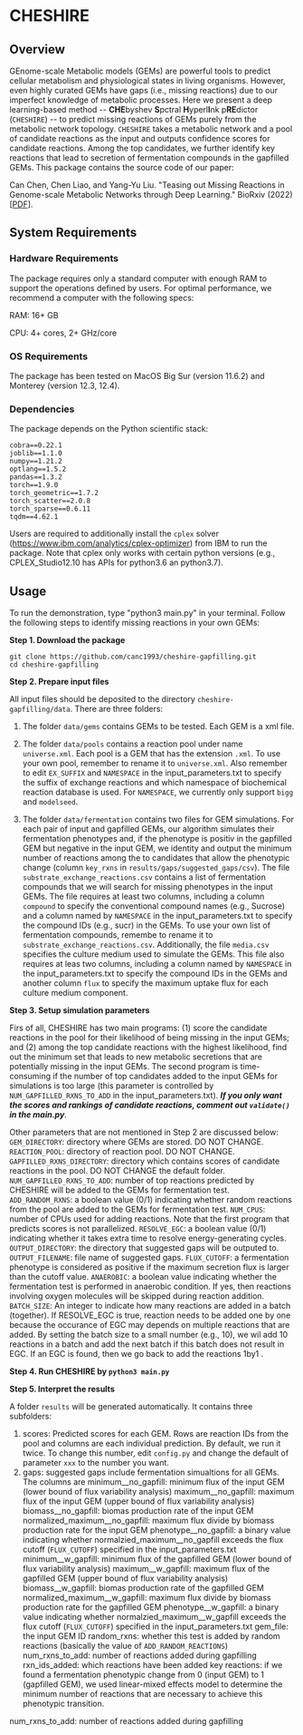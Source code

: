 # CHESHIRE
## Overview

GEnome-scale Metabolic models (GEMs) are powerful tools to predict cellular metabolism and physiological states in living organisms. However, even highly curated GEMs have gaps (i.e., missing reactions) due to our imperfect knowledge of metabolic processes. Here we present a deep learning-based method -- **CHE**byshev **S**pctral **H**yperl**I**nk p**RE**dictor (```CHESHIRE```) -- to predict missing reactions of GEMs purely from the metabolic network topology. ```CHESHIRE``` takes a metabolic network and a pool of candidate reactions as the input and outputs confidence scores for candidate reactions. Among the top candidates, we further identify key reactions that lead to secretion of fermentation compounds in the gapfilled GEMs. This package contains the source code of our paper:

Can Chen, Chen Liao, and Yang-Yu Liu. "Teasing out Missing Reactions in Genome-scale Metabolic Networks through Deep Learning." BioRxiv (2022) [[PDF](https://www.biorxiv.org/content/10.1101/2022.06.27.497720v1.full.pdf)].

## System Requirements

### Hardware Requirements
The package requires only a standard computer with enough RAM to support the operations defined by users. For optimal performance, we recommend a computer with the following specs:

RAM: 16+ GB

CPU: 4+ cores, 2+ GHz/core

### OS Requirements
The package has been tested on MacOS Big Sur (version 11.6.2) and Monterey (version 12.3, 12.4).

### Dependencies
The package depends on the Python scientific stack:

```
cobra==0.22.1
joblib==1.1.0
numpy==1.21.2
optlang==1.5.2
pandas==1.3.2
torch==1.9.0
torch_geometric==1.7.2
torch_scatter==2.0.8
torch_sparse==0.6.11 
tqdm==4.62.1
```

Users are required to additionally install the ```cplex``` solver (https://www.ibm.com/analytics/cplex-optimizer) from IBM to run the package. Note that cplex only works with certain python versions (e.g., CPLEX_Studio12.10 has APIs for python3.6 an python3.7).

## Usage

To run the demonstration, type "python3 main.py" in your terminal. Follow the following steps to identify missing reactions in your own GEMs:
 
**Step 1. Download the package**

```
git clone https://github.com/canc1993/cheshire-gapfilling.git
cd cheshire-gapfilling
```

**Step 2. Prepare input files** 

All input files should be deposited to the directory ```cheshire-gapfilling/data```. There are three folders:

1. The folder ```data/gems``` contains GEMs to be tested. Each GEM is a xml file.

2. The folder ```data/pools``` contains a reaction pool under name ```universe.xml```. Each pool is a GEM that has the extension ```.xml```. To use your own pool, remember to rename it to ```universe.xml```. Also remember to edit ```EX_SUFFIX``` and ```NAMESPACE``` in the input_parameters.txt to specify the suffix of exchange reactions and which namespace of biochemical reaction database is used. For ```NAMESPACE```, we currently only support ```bigg``` and ```modelseed```.

3. The folder ```data/fermentation``` contains two files for GEM simulations. For each pair of input and gapfilled GEMs, our algorithm simulates their fermentation phenotypes and, if the phenotype is positiv in the gapfilled GEM but negative in the input GEM, we identity and output the minimum number of reactions among the to candidates that allow the phenotypic change (column ```key_rxns``` in ```results/gaps/suggested_gaps/csv```). The file ```substrate_exchange_reactions.csv``` contains a list of fermentation compounds that we will search for missing phenotypes in the input GEMs. The file requires at least two columns, including a column ```compound``` to specify the conventional compound  names (e.g., Sucrose) and a column named by ```NAMESPACE``` in the input_parameters.txt to specify the compound IDs (e.g., sucr) in the GEMs. To use your own list of fermentation compounds, remembe to rename it to ```substrate_exchange_reactions.csv```. Additionally, the file ```media.csv``` specifies the culture medium used to simulate the GEMs. This file also requires at leas two columns, including a column named by ```NAMESPACE``` in the input_parameters.txt to specify the compound IDs in the GEMs and another column ```flux``` to specify the maximum uptake flux for each culture medium component.

**Step 3. Setup simulation parameters**

Firs of all, CHESHIRE has two main programs: (1) score the candidate reactions in the pool for their likelihood of being missing in the input GEMs; and (2) among the top candidate reactions with the highest likelihood, find out the minimum set that leads to new metabolic secretions that are potentially missing in the input GEMs. The second program is time-consuming if the number of top candidates added to the input GEMs for simulations is too large (this parameter is controlled by ```NUM_GAPFILLED_RXNS_TO_ADD``` in the input_parameters.txt). ***If you only want the scores and rankings of candidate reactions, comment out ```validate()``` in the main.py***.

Other parameters that are not mentioned in Step 2 are discussed below:
```GEM_DIRECTORY```: directory where GEMs are stored. DO NOT CHANGE.
```REACTION_POOL```: directory of reaction pool. DO NOT CHANGE.
```GAPFILLED_RXNS_DIRECTORY```: directory which contains scores of candidate reactions in the pool. DO NOT CHANGE the default folder.
```NUM_GAPFILLED_RXNS_TO_ADD```: number of top reactions predicted by CHESHIRE will be added to the GEMs for fermentation test.
```ADD_RANDOM_RXNS```: a boolean value (0/1) indicating whether random reactions from the pool are added to the GEMs for fermentation test.
```NUM_CPUS```: number of CPUs used for adding reactions. Note that the first program that predicts scores is not parallelized.
```RESOLVE_EGC```: a boolean value (0/1) indicating whether it takes extra time to resolve energy-generating cycles.
```OUTPUT_DIRECTORY```: the directory that suggested gaps will be outputed to.
```OUTPUT_FILENAME```: file name of suggested gaps.
```FLUX_CUTOFF```: a fermentation phenotype is considered as positive if the maximum secretion flux is larger than the cutoff value.
```ANAEROBIC```: a boolean value indicating whether the fermentation test is performed in anaerobic condition. If yes, then reactions involving oxygen molecules will be skipped during reaction addition.
```BATCH_SIZE```: An integer to indicate how many reactions are added in a batch (together). If RESOLVE_EGC is true, reaction needs to be added one by one because the occurance of EGC may depends on multiple reactions that are added. By setting the batch size to a small number (e.g., 10), we wil add 10 reactions in a batch and add the next batch if this batch does not result in EGC. If an EGC is found, then we go back to add the reactions 1by1 . 

**Step 4. Run CHESHIRE by ```python3 main.py```**

**Step 5. Interpret the results**

A folder ```results``` will be generated automatically. It contains three subfolders:

1. scores: Predicted scores for each GEM. Rows are reaction IDs from the pool and columns are each individual prediction. By default, we run it twice. To change this number, edit ```config.py``` and change the default of parameter ```xxx``` to the number you want.
2. gaps: suggested gaps include fermentation simualtions for all GEMs. The columns are 
minimum__no_gapfill: minimum flux of the input GEM (lower bound of flux variability analysis)
maximum__no_gapfill: maximum flux of the input GEM (upper bound of flux variability analysis)
biomass__no_gapfill: biomas production rate of the input GEM
normalized_maximum__no_gapfill: maximum flux divide by biomass production rate for the input GEM
phenotype__no_gapfill: a binary value indicating whether normalzied_maximum__no_gapfill exceeds the flux cutoff (```FLUX_CUTOFF```) specified in the input_parameters.txt
minimum__w_gapfill: minimum flux of the gapfilled GEM (lower bound of flux variability analysis)
maximum__w_gapfill: maximum flux of the gapfilled GEM (upper bound of flux variability analysis)
biomass__w_gapfill: biomas production rate of the gapfilled GEM
normalized_maximum__w_gapfill: maximum flux divide by biomass production rate for the gapfilled GEM
phenotype__w_gapfill: a binary value indicating whether normalzied_maximum__w_gapfill exceeds the flux cutoff (```FLUX_CUTOFF```) specified in the input_parameters.txt
gem_file: the input GEM ID
random_rxns: whether this test is added by random reactions (basically the value of ```ADD_RANDOM_REACTIONS```)
num_rxns_to_add: number of reactions added during gapfilling
rxn_ids_added: which reactions have been added
key reactions: if we found a fermentation phenotypic change from 0 (input GEM) to 1 (gapfilled GEM), we used linear-mixed effects model to determine the minimum number of reactions that are necessary to achieve this phenotypic transition.

num_rxns_to_add: number of reactions added during gapfilling
